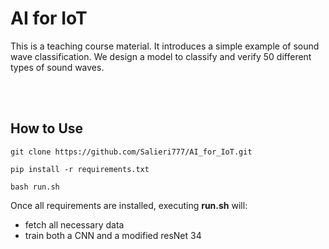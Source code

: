# AI for IoT
This is a teaching course material. It introduces a simple example of sound wave classification. We design a model to classify and verify 50 different types of sound waves.

</br></br>

## How to Use

    git clone https://github.com/Salieri777/AI_for_IoT.git

    pip install -r requirements.txt

    bash run.sh
    
Once all requirements are installed, executing **run.sh** will:

*   fetch all necessary data
*   train both a CNN and a modified resNet 34 

</br></br>
